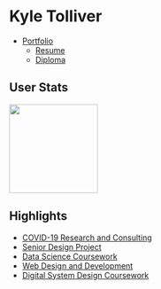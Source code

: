
<!--
This program is free software: you can redistribute it and/or modify
it under the terms of the GNU General Public License as published by
the Free Software Foundation, either version 3 of the License, or
(at your option) any later version.

This program is distributed in the hope that it will be useful,
but WITHOUT ANY WARRANTY; without even the implied warranty of
MERCHANTABILITY or FITNESS FOR A PARTICULAR PURPOSE.  See the
GNU General Public License for more details.

You should have received a copy of the GNU General Public License
along with this program.  If not, see <https://www.gnu.org/licenses/>.
-->

# Kyle Tolliver

  - [Portfolio](https://kctolli.github.io/)
      - [Resume](https://kctolli.github.io/site_libs/resume/resume.html)
      - [Diploma](https://kctolli.github.io/site_libs/images/diploma.pdf)

## User Stats

<div data-align="center">

<a href="https://github.com/anuraghazra/github-readme-stats">
<img style="max-width:100%;" height="160" align="center" src="https://github-readme-stats.vercel.app/api/top-langs/?username=kctolli&layout=compact&theme=gruvbox" />
</a>

</div>

## Highlights

  - [COVID-19 Research and
    Consulting](https://kctolli.github.io/COVID-19/index.html)
  - [Senior Design Project](https://ecen499-nasa.github.io/index.html)
  - [Data Science
    Coursework](https://kctolli.github.io/Data-Science/index.html)
  - [Web Design and
    Development](https://kctolli.github.io/WDD/WDD100/index.html)
  - [Digital System Design
    Coursework](https://ecen-340.glitch.me/index.html)
